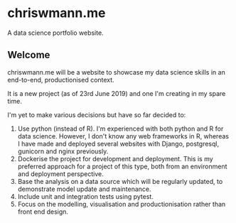 # chriswmann.me
A data science portfolio website.

## Welcome
chriswmann.me will be a website to showcase my data science skills in an end-to-end, productionised context.

It is a new project (as of 23rd June 2019) and one I'm creating in my spare time.

I'm yet to make various decisions but have so far decided to:
1. Use python (instead of R). I'm experienced with both python and R for data science.  However, I don't know any web frameworks in R, whereas I have made and deployed several websites with Django, postgresql, gunicorn and nginx previously.
2. Dockerise the project for development and deployment.  This is my preferred approach for a project of this type, both from an environment and deployment perspective.
3. Base the analysis on a data source which will be regularly updated, to demonstrate model update and maintenance.
4. Include unit and integration tests using pytest.
5. Focus on the modelling, visualisation and productionisation rather than front end design.